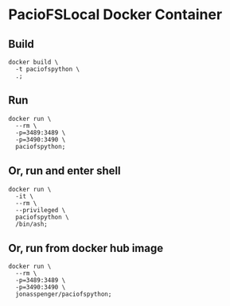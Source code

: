 # PacioFSLocal Docker Container

## Build
```
docker build \
  -t paciofspython \
  .;
```

## Run
```
docker run \
  --rm \
  -p=3489:3489 \
  -p=3490:3490 \
  paciofspython;
```

## Or, run and enter shell
```
docker run \
  -it \
  --rm \
  --privileged \
  paciofspython \
  /bin/ash;
```

## Or, run from docker hub image
```
docker run \
  --rm \
  -p=3489:3489 \
  -p=3490:3490 \
  jonasspenger/paciofspython;
```
